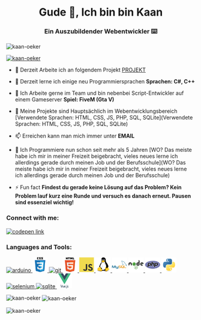<h1 align="center">Gude 👋, Ich bin bin Kaan</h1>
<h3 align="center">Ein Auszubildender Webentwickler ⌨️</h3>

<p align="left"> <img src="https://komarev.com/ghpvc/?username=kaan-oeker&label=Profile%20views&color=0e75b6&style=flat" alt="kaan-oeker" /> </p>

<p align="left"> <a href="https://github.com/ryo-ma/github-profile-trophy"><img src="https://github-profile-trophy.vercel.app/?username=kaan-oeker" alt="kaan-oeker" /></a> </p>

- 🔭 Derzeit Arbeite ich an folgendem Projekt [PROJEKT](LINK)

- 🌱 Derzeit lerne ich einige neu Programmiersprachen **Sprachen: C#, C++**

- 🤝 Ich Arbeite gerne im Team und bin nebenbei Script-Entwickler auf einem Gameserver **Spiel: FiveM (Gta V)**

- 📝 Meine Projekte sind Hauptsächlich im Webentwicklungsbereich [Verwendete Sprachen: HTML, CSS, JS, PHP, SQL, SQLite](Verwendete Sprachen: HTML, CSS, JS, PHP, SQL, SQLite)

- 📫 Erreichen kann man mich immer unter **EMAIL**

- 📄 Ich Programmiere nun schon seit mehr als 5 Jahren [WO? Das meiste habe ich mir in meiner Freizeit beigebracht, vieles neues lerne ich allerdings gerade durch meinen Job und der Berufsschule](WO? Das meiste habe ich mir in meiner Freizeit beigebracht, vieles neues lerne ich allerdings gerade durch meinen Job und der Berufsschule)

- ⚡ Fun fact **Findest du gerade keine Lösung auf das Problem? Kein Problem lauf kurz eine Runde und versuch es danach erneut. Pausen sind essenziel wichtig!**

<h3 align="left">Connect with me:</h3>
<p align="left">
<a href="https://codepen.io/codepen link" target="blank"><img align="center" src="https://raw.githubusercontent.com/rahuldkjain/github-profile-readme-generator/master/src/images/icons/Social/codepen.svg" alt="codepen link" height="30" width="40" /></a>
</p>

<h3 align="left">Languages and Tools:</h3>
<p align="left"> <a href="https://www.arduino.cc/" target="_blank" rel="noreferrer"> <img src="https://cdn.worldvectorlogo.com/logos/arduino-1.svg" alt="arduino" width="40" height="40"/> </a> <a href="https://www.w3schools.com/css/" target="_blank" rel="noreferrer"> <img src="https://raw.githubusercontent.com/devicons/devicon/master/icons/css3/css3-original-wordmark.svg" alt="css3" width="40" height="40"/> </a> <a href="https://git-scm.com/" target="_blank" rel="noreferrer"> <img src="https://www.vectorlogo.zone/logos/git-scm/git-scm-icon.svg" alt="git" width="40" height="40"/> </a> <a href="https://www.w3.org/html/" target="_blank" rel="noreferrer"> <img src="https://raw.githubusercontent.com/devicons/devicon/master/icons/html5/html5-original-wordmark.svg" alt="html5" width="40" height="40"/> </a> <a href="https://developer.mozilla.org/en-US/docs/Web/JavaScript" target="_blank" rel="noreferrer"> <img src="https://raw.githubusercontent.com/devicons/devicon/master/icons/javascript/javascript-original.svg" alt="javascript" width="40" height="40"/> </a> <a href="https://www.linux.org/" target="_blank" rel="noreferrer"> <img src="https://raw.githubusercontent.com/devicons/devicon/master/icons/linux/linux-original.svg" alt="linux" width="40" height="40"/> </a> <a href="https://www.mysql.com/" target="_blank" rel="noreferrer"> <img src="https://raw.githubusercontent.com/devicons/devicon/master/icons/mysql/mysql-original-wordmark.svg" alt="mysql" width="40" height="40"/> </a> <a href="https://nodejs.org" target="_blank" rel="noreferrer"> <img src="https://raw.githubusercontent.com/devicons/devicon/master/icons/nodejs/nodejs-original-wordmark.svg" alt="nodejs" width="40" height="40"/> </a> <a href="https://www.php.net" target="_blank" rel="noreferrer"> <img src="https://raw.githubusercontent.com/devicons/devicon/master/icons/php/php-original.svg" alt="php" width="40" height="40"/> </a> <a href="https://www.python.org" target="_blank" rel="noreferrer"> <img src="https://raw.githubusercontent.com/devicons/devicon/master/icons/python/python-original.svg" alt="python" width="40" height="40"/> </a> <a href="https://www.selenium.dev" target="_blank" rel="noreferrer"> <img src="https://raw.githubusercontent.com/detain/svg-logos/780f25886640cef088af994181646db2f6b1a3f8/svg/selenium-logo.svg" alt="selenium" width="40" height="40"/> </a> <a href="https://www.sqlite.org/" target="_blank" rel="noreferrer"> <img src="https://www.vectorlogo.zone/logos/sqlite/sqlite-icon.svg" alt="sqlite" width="40" height="40"/> </a> <a href="https://vuejs.org/" target="_blank" rel="noreferrer"> <img src="https://raw.githubusercontent.com/devicons/devicon/master/icons/vuejs/vuejs-original-wordmark.svg" alt="vuejs" width="40" height="40"/> </a> </p>

<p><img align="left" src="https://github-readme-stats.vercel.app/api/top-langs?username=kaan-oeker&show_icons=true&locale=en&layout=compact" alt="kaan-oeker" /></p>

<p>&nbsp;<img align="center" src="https://github-readme-stats.vercel.app/api?username=kaan-oeker&show_icons=true&locale=en" alt="kaan-oeker" /></p>

<p><img align="center" src="https://github-readme-streak-stats.herokuapp.com/?user=kaan-oeker&" alt="kaan-oeker" /></p>

